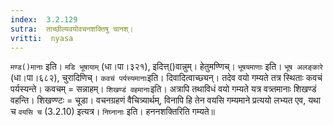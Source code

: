 ```yaml
---
index:  3.2.129
sutra:  ताच्छील्यवयोवचनशक्तिषु चानश्।
vritti:  nyasa
---
```


`मण्ड()मानाः` इति। `मडि भूषायाम्` (धा।पा।३२१), इदित्त्()वान्नुम्। हेतुमण्णिच्। `भूषयमाणाः` इति। `भूष अलङ्कारे` (धा।पा।६८२), चुरादिणिच्। `कवचं पर्यस्यमानाः`इति। दिवादित्वाच्छ्यन्। तदेव वयो गम्यते तत्र स्थिताः कवचं पर्यस्यन्ते। कवचम् = सन्नाहम्। `शिखण्डं वहमानाः`इति। अत्रापि तथाविधं वयो गम्यते यत्र वत्र्तमानाः शिखण्डं वहन्ति। शिखण्ण्टः = चूडा। वचनग्रहणं वैचित्र्यार्थम्, विनापि हि तेन वयसि गम्यमाने प्रत्ययो लभ्यत एव, यथा च `वयसि च` (3.2.10) इत्यत्र। `निघ्नानाः` इति। हननशक्तिरिति गम्यते॥
